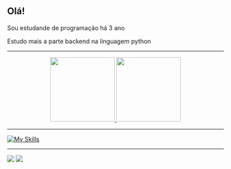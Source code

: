 ## Olá!
<p> Sou estudande de programação há 3 ano</p>
<p> Estudo mais a parte backend na linguagem python</p>

---

<div align="center">
  <a href="https://github.com/Enzo-Felippo">
  <img height="150em" src="https://github-readme-stats.vercel.app/api?username=Enzo-Felippo&show_icons=true&theme=dracula&include_all_commits=true&count_private=true"/>
  <img height="150em" src="https://github-readme-stats.vercel.app/api/top-langs/?username=Enzo-Felippo&layout=compact&langs_count=7&theme=dracula"/>
</div>

---

[![My Skills](https://skillicons.dev/icons?i=cs,js,html,css,git,postgres,c&theme=dark)](https://skillicons.dev)
 
---

<div>
  <a href = "mailto:enzofelippo4@gmail.com"><img src="https://img.shields.io/badge/-Gmail-%23333?style=for-the-badge&logo=gmail&logoColor=white" target="_blank"></a>
  <a href="https://www.linkedin.com/in/enzo-felippo" target="_blank"><img src="https://img.shields.io/badge/-LinkedIn-%230077B5?style=for-the-badge&logo=linkedin&logoColor=white" target="_blank"></a>
</div>

